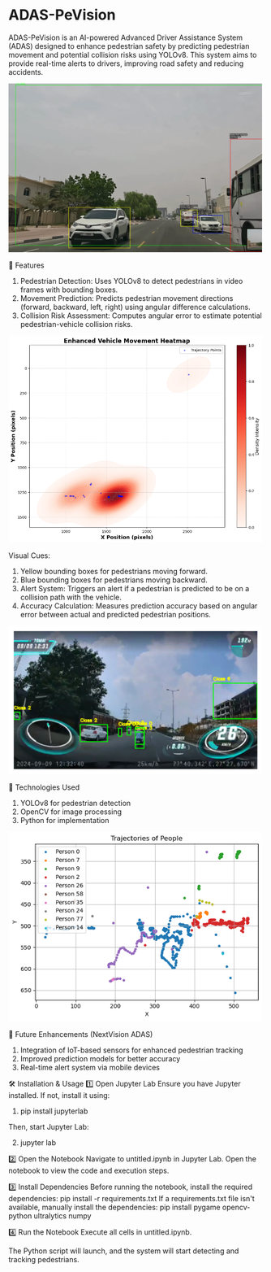 # ADAS-PeVision
ADAS-PeVision is an AI-powered Advanced Driver Assistance System (ADAS) designed to enhance pedestrian safety by predicting pedestrian movement and potential collision risks using YOLOv8. This system aims to provide real-time alerts to drivers, improving road safety and reducing accidents.

<img src="Model.png" alt="ADAS-PeVision Demo" width="500">

🚀 Features
1. Pedestrian Detection: Uses YOLOv8 to detect pedestrians in video frames with bounding boxes.
2. Movement Prediction: Predicts pedestrian movement directions (forward, backward, left, right) using angular difference calculations.
3. Collision Risk Assessment: Computes angular error to estimate potential pedestrian-vehicle collision risks.
   
<img src="heatmap.png" alt="ADAS-PeVision Demo" width="500">

Visual Cues:
1. Yellow bounding boxes for pedestrians moving forward.
2. Blue bounding boxes for pedestrians moving backward.
3. Alert System: Triggers an alert if a pedestrian is predicted to be on a collision path with the vehicle.
4. Accuracy Calculation: Measures prediction accuracy based on angular error between actual and predicted pedestrian positions.

<img src="classes.png" alt="ADAS-PeVision Demo" width="500">

🔧 Technologies Used
1. YOLOv8 for pedestrian detection
2. OpenCV for image processing
3. Python for implementation

<img src="download (1).png" alt="ADAS-PeVision Demo" width="500">

📌 Future Enhancements (NextVision ADAS)
1. Integration of IoT-based sensors for enhanced pedestrian tracking
2. Improved prediction models for better accuracy
3. Real-time alert system via mobile devices

🛠 Installation & Usage
1️⃣ Open Jupyter Lab
Ensure you have Jupyter installed. If not, install it using:

1. pip install jupyterlab

Then, start Jupyter Lab:

2. jupyter lab

2️⃣ Open the Notebook
Navigate to untitled.ipynb in Jupyter Lab.
Open the notebook to view the code and execution steps.

3️⃣ Install Dependencies
Before running the notebook, install the required dependencies:
pip install -r requirements.txt
If a requirements.txt file isn't available, manually install the dependencies:
pip install pygame opencv-python ultralytics numpy

4️⃣ Run the Notebook
Execute all cells in untitled.ipynb.

The Python script will launch, and the system will start detecting and tracking pedestrians.
